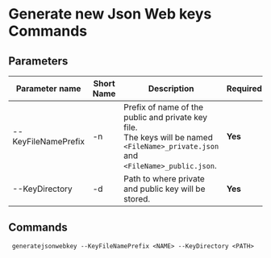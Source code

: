# Generate new Json Web keys Commands

## Parameters

|Parameter name | Short Name| Description																					                                                                                                       | Required | Sample						|
|---------------|------------------------|----------------------------------------------------------------------------------------------------------------------------------------|----------|-------------------------------|
|--KeyFileNamePrefix|-n| Prefix of name of the public and private key file. <br> The keys will be named `<FileName>_private.json` and `<FileName>_public.json`. |<b>Yes</b>|`"newKey"`|
|--KeyDirectory|-d| Path to where private and public key will be stored.                                                                                   |<b>Yes</b>|`"C:\\temp"`|

## Commands
```
 generatejsonwebkey --KeyFileNamePrefix <NAME> --KeyDirectory <PATH>
```